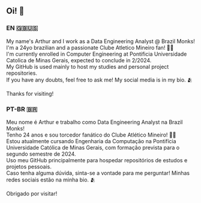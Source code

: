 ## Oi! 👋
### EN 🇬🇧🇺🇸
My name's Arthur and I work as a Data Engineering Analyst @ Brazil Monks! \
I'm a 24yo brazilian and a passionate Clube Atletico Mineiro fan! 🖤🤍 \
I'm currently enrolled in Computer Engineering at Pontificia Universidade Catolica de Minas Gerais, expected to conclude in 2/2024. \
My GitHub is used mainly to host my studies and personal project repositories. \
If you have any doubts, feel free to ask me! My social media is in my bio. 🫂

Thanks for visiting!

### PT-BR 🇧🇷
Meu nome é Arthur e trabalho como Data Engineering Analyst na Brazil Monks! \
Tenho 24 anos e sou torcedor fanático do Clube Atlético Mineiro! 🖤🤍 \
Estou atualmente cursando Engenharia da Computação na Pontifícia Universidade Católica de Minas Gerais, com formação prevista para o segundo semestre de 2024. \
Uso meu GitHub principalmente para hospedar repositórios de estudos e projetos pessoais. \
Caso tenha alguma dúvida, sinta-se a vontade para me perguntar! Minhas redes sociais estão na minha bio. 🫂

Obrigado por visitar!
